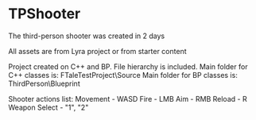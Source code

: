 # TPShooter
The third-person shooter was created in 2 days

All assets are from Lyra project or from starter content

Project created on C++ and BP.
File hierarchy is included.
Main folder for C++ classes is: FTaleTestProject\Source
Main folder for BP classes is: ThirdPerson\Blueprint

Shooter actions list:
Movement      - WASD
Fire          - LMB
Aim           - RMB
Reload        - R
Weapon Select - "1", "2"

